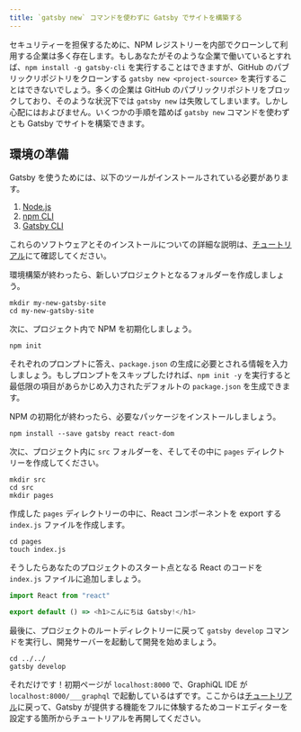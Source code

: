 ```yaml
---
title: `gatsby new` コマンドを使わずに Gatsby でサイトを構築する
---
```


セキュリティーを担保するために、NPM レジストリーを内部でクローンして利用する企業は多く存在します。もしあなたがそのような企業で働いているとすれば、`npm install -g gatsby-cli` を実行することはできますが、GitHub のパブリックリポジトリをクローンする `gatsby new <project-source>` を実行することはできないでしょう。多くの企業は GitHub のパブリックリポジトリをブロックしており、そのような状況下では `gatsby new` は失敗してしまいます。しかし心配にはおよびません。いくつかの手順を踏めば `gatsby new` コマンドを使わずとも Gatsby でサイトを構築できます。

## 環境の準備

Gatsby を使うためには、以下のツールがインストールされている必要があります。

1. [Node.js](/tutorial/part-zero/#install-nodejs)
1. [npm CLI](/tutorial/part-zero/#familiarize-with-npm)
1. [Gatsby CLI](/tutorial/part-zero/#install-the-gatsby-cli)

これらのソフトウェアとそのインストールについての詳細な説明は、[チュートリアル](/tutorial/part-zero/)にて確認してください。

環境構築が終わったら、新しいプロジェクトとなるフォルダーを作成しましょう。

```shell
mkdir my-new-gatsby-site
cd my-new-gatsby-site
```

次に、プロジェクト内で NPM を初期化しましょう。

```shell
npm init
```

それぞれのプロンプトに答え、`package.json` の生成に必要とされる情報を入力しましょう。もしプロンプトをスキップしたければ、`npm init -y` を実行すると最低限の項目があらかじめ入力されたデフォルトの `package.json` を生成できます。

NPM の初期化が終わったら、必要なパッケージをインストールしましょう。

```shell
npm install --save gatsby react react-dom
```

次に、プロジェクト内に `src` フォルダーを、そしてその中に `pages` ディレクトリーを作成してください。

```shell
mkdir src
cd src
mkdir pages
```

作成した `pages` ディレクトリーの中に、React コンポーネントを export する `index.js` ファイルを作成します。

```shell
cd pages
touch index.js
```

そうしたらあなたのプロジェクトのスタート点となる React のコードを `index.js` ファイルに追加しましょう。

```jsx:title=src/pages/index.js
import React from "react"

export default () => <h1>こんにちは Gatsby!</h1>
```

最後に、プロジェクトのルートディレクトリーに戻って `gatsby develop` コマンドを実行し、開発サーバーを起動して開発を始めましょう。

```shell
cd ../../
gatsby develop
```

それだけです！初期ページが `localhost:8000` で、GraphiQL IDE が `localhost:8000/___graphql` で起動しているはずです。ここからは[チュートリアル](/tutorial/part-zero/#set-up-a-code-editor)に戻って、Gatsby が提供する機能をフルに体験するためコードエディターを設定する箇所からチュートリアルを再開してください。
